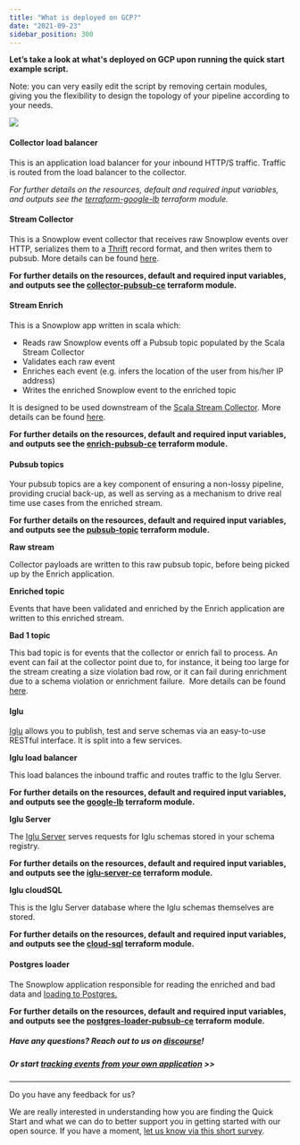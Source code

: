 ```yaml
---
title: "What is deployed on GCP?"
date: "2021-09-23"
sidebar_position: 300
---
```


**Let’s take a look at what's deployed on GCP upon running the quick start example script.**

Note: you can very easily edit the script by removing certain modules, giving you the flexibility to design the topology of your pipeline according to your needs.

![](https://docs.snowplowanalytics.com/wp-content/uploads/sites/2/2021/09/image-4.png?w=1024)

#### **Collector load balancer**

This is an application load balancer for your inbound HTTP/S traffic. Traffic is routed from the load balancer to the collector. 

_For further details on the resources, default and required input variables, and outputs see the [terraform-google-lb](https://registry.terraform.io/modules/snowplow-devops/lb/google/latest) terraform module._

#### **Stream Collector**

This is a Snowplow event collector that receives raw Snowplow events over HTTP, serializes them to a [Thrift](http://thrift.apache.org/) record format, and then writes them to pubsub. More details can be found [here](/docs/pipeline-components-and-applications/scala-stream-collector/).

__For further details on the resources, default and required input variables, and outputs see the [collector-pubsub-ce](https://registry.terraform.io/modules/snowplow-devops/collector-pubsub-ce/google/latest) terraform module.__

#### **Stream Enrich**

This is a Snowplow app written in scala which: 

- Reads raw Snowplow events off a Pubsub topic populated by the Scala Stream Collector
- Validates each raw event
- Enriches each event (e.g. infers the location of the user from his/her IP address)
- Writes the enriched Snowplow event to the enriched topic

It is designed to be used downstream of the [Scala Stream Collector](/docs/pipeline-components-and-applications/scala-stream-collector/). More details can be found [here](/docs/pipeline-components-and-applications/enrichment-components/stream-enrich/). 

__For further details on the resources, default and required input variables, and outputs see the [enrich-pubsub-ce](https://registry.terraform.io/modules/snowplow-devops/enrich-pubsub-ce/google/latest) terraform module.__

#### **Pubsub topics**

Your pubsub topics are a key component of ensuring a non-lossy pipeline, providing crucial back-up, as well as serving as a mechanism to drive real time use cases from the enriched stream. 

__For further details on the resources, default and required input variables, and outputs see the [pubsub-topic](https://registry.terraform.io/modules/snowplow-devops/pubsub-topic/google/latest) terraform module.__

**Raw stream**

Collector payloads are written to this raw pubsub topic, before being picked up by the Enrich application. 

**Enriched topic**

Events that have been validated and enriched by the Enrich application are written to this enriched stream.

**Bad 1 topic**

This bad topic is for events that the collector or enrich fail to process. An event can fail at the collector point due to, for instance, it being too large for the stream creating a size violation bad row, or it can fail during enrichment due to a schema violation or enrichment failure.  More details can be found [here](/docs/managing-data-quality/failed-events/understanding-failed-events/). 

#### **Iglu** 

[Iglu](/docs/pipeline-components-and-applications/iglu/) allows you to publish, test and serve schemas via an easy-to-use RESTful interface. It is split into a few services.

**Iglu load balancer**

This load balances the inbound traffic and routes traffic to the Iglu Server. 

__For further details on the resources, default and required input variables, and outputs see the [google-lb](https://registry.terraform.io/modules/snowplow-devops/collector-pubsub-ce/google/latest) terraform module.__

**Iglu Server**

The [Iglu Server](https://github.com/snowplow-incubator/iglu-server/) serves requests for Iglu schemas stored in your schema registry. 

__For further details on the resources, default and required input variables, and outputs see the [iglu-server-ce](https://registry.terraform.io/modules/snowplow-devops/iglu-server-ce/google/latest) terraform module.__

**Iglu cloudSQL**

This is the Iglu Server database where the Iglu schemas themselves are stored. 

__For further details on the resources, default and required input variables, and outputs see the [cloud-sql](https://registry.terraform.io/modules/snowplow-devops/cloud-sql/google/latest) terraform module.__

#### **Postgres loader**

The Snowplow application responsible for reading the enriched and bad data and [loading to Postgres.](/docs/pipeline-components-and-applications/loaders-storage-targets/snowplow-postgres-loader/)

____For further details on the resources, default and required input variables, and outputs see the [postgres-loader-pubsub-ce](https://registry.terraform.io/modules/snowplow-devops/postgres-loader-pubsub-ce/google/latest) terraform module.____

##### Have any questions? Reach out to us on [discourse](https://discourse.snowplowanalytics.com/)!

##### Or start [tracking events from your own application](/docs/open-source-quick-start/further-exploration/start-tracking-events-and-further-enrich-your-data/) >>

* * *

Do you have any feedback for us?

We are really interested in understanding how you are finding the Quick Start and what we can do to better support you in getting started with our open source. If you have a moment, [let us know via this short survey](https://forms.gle/rKEqpFxwTfLjhQzR6).
